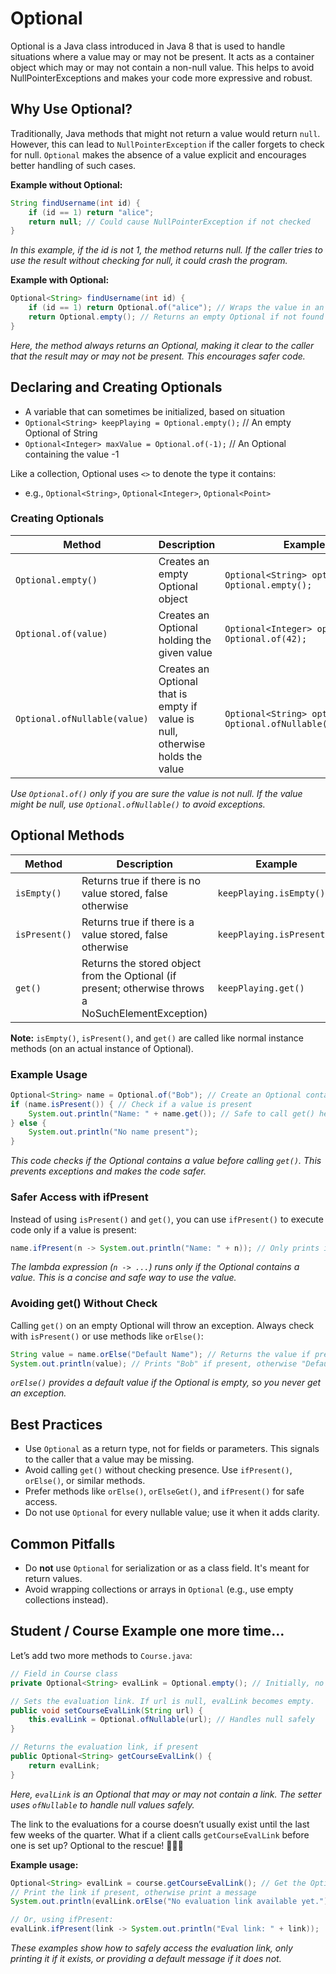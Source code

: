 # Optional

Optional is a Java class introduced in Java 8 that is used to handle situations where a value may or may not be present. It acts as a container object which may or may not contain a non-null value. This helps to avoid NullPointerExceptions and makes your code more expressive and robust.

## Why Use Optional?

Traditionally, Java methods that might not return a value would return `null`. However, this can lead to `NullPointerException` if the caller forgets to check for null. `Optional` makes the absence of a value explicit and encourages better handling of such cases.

**Example without Optional:**
```java
String findUsername(int id) {
    if (id == 1) return "alice";
    return null; // Could cause NullPointerException if not checked
}
```
*In this example, if the id is not 1, the method returns null. If the caller tries to use the result without checking for null, it could crash the program.*

**Example with Optional:**
```java
Optional<String> findUsername(int id) {
    if (id == 1) return Optional.of("alice"); // Wraps the value in an Optional
    return Optional.empty(); // Returns an empty Optional if not found
}
```
*Here, the method always returns an Optional, making it clear to the caller that the result may or may not be present. This encourages safer code.*

## Declaring and Creating Optionals

- A variable that can sometimes be initialized, based on situation
- `Optional<String> keepPlaying = Optional.empty();` // An empty Optional of String
- `Optional<Integer> maxValue = Optional.of(-1);` // An Optional containing the value -1

Like a collection, Optional uses `<>` to denote the type it contains:
- e.g., `Optional<String>`, `Optional<Integer>`, `Optional<Point>`

### Creating Optionals

| Method                | Description                                      | Example                                 |
|----------------------|--------------------------------------------------|-----------------------------------------|
| `Optional.empty()`   | Creates an empty Optional object                  | `Optional<String> opt = Optional.empty();` |
| `Optional.of(value)` | Creates an Optional holding the given value       | `Optional<Integer> opt = Optional.of(42);` |
| `Optional.ofNullable(value)` | Creates an Optional that is empty if value is null, otherwise holds the value | `Optional<String> opt = Optional.ofNullable(maybeNull);` |

*Use `Optional.of()` only if you are sure the value is not null. If the value might be null, use `Optional.ofNullable()` to avoid exceptions.*

## Optional Methods

| Method         | Description                                                      | Example                                 |
|--------------- |------------------------------------------------------------------|-----------------------------------------|
| `isEmpty()`    | Returns true if there is no value stored, false otherwise        | `keepPlaying.isEmpty()`                 |
| `isPresent()`  | Returns true if there is a value stored, false otherwise         | `keepPlaying.isPresent()`               |
| `get()`        | Returns the stored object from the Optional (if present; otherwise throws a NoSuchElementException) | `keepPlaying.get()` |

**Note:** `isEmpty()`, `isPresent()`, and `get()` are called like normal instance methods (on an actual instance of Optional). 

### Example Usage
```java
Optional<String> name = Optional.of("Bob"); // Create an Optional containing "Bob"
if (name.isPresent()) { // Check if a value is present
    System.out.println("Name: " + name.get()); // Safe to call get() here
} else {
    System.out.println("No name present");
}
```
*This code checks if the Optional contains a value before calling `get()`. This prevents exceptions and makes the code safer.*

### Safer Access with ifPresent
Instead of using `isPresent()` and `get()`, you can use `ifPresent()` to execute code only if a value is present:
```java
name.ifPresent(n -> System.out.println("Name: " + n)); // Only prints if value is present
```
*The lambda expression (`n -> ...`) runs only if the Optional contains a value. This is a concise and safe way to use the value.*

### Avoiding get() Without Check
Calling `get()` on an empty Optional will throw an exception. Always check with `isPresent()` or use methods like `orElse()`:
```java
String value = name.orElse("Default Name"); // Returns the value if present, otherwise "Default Name"
System.out.println(value); // Prints "Bob" if present, otherwise "Default Name"
```
*`orElse()` provides a default value if the Optional is empty, so you never get an exception.*

## Best Practices
- Use `Optional` as a return type, not for fields or parameters. This signals to the caller that a value may be missing.
- Avoid calling `get()` without checking presence. Use `ifPresent()`, `orElse()`, or similar methods.
- Prefer methods like `orElse()`, `orElseGet()`, and `ifPresent()` for safe access.
- Do not use `Optional` for every nullable value; use it when it adds clarity.

## Common Pitfalls
- Do **not** use `Optional` for serialization or as a class field. It's meant for return values.
- Avoid wrapping collections or arrays in `Optional` (e.g., use empty collections instead).

## Student / Course Example one more time…

Let’s add two more methods to `Course.java`: 

```java
// Field in Course class
private Optional<String> evalLink = Optional.empty(); // Initially, no link is set

// Sets the evaluation link. If url is null, evalLink becomes empty.
public void setCourseEvalLink(String url) {
    this.evalLink = Optional.ofNullable(url); // Handles null safely
}

// Returns the evaluation link, if present
public Optional<String> getCourseEvalLink() {
    return evalLink;
}
```
*Here, `evalLink` is an Optional that may or may not contain a link. The setter uses `ofNullable` to handle null values safely.*

The link to the evaluations for a course doesn’t usually exist until the last few weeks of the quarter. What if a client calls `getCourseEvalLink` before one is set up? 
Optional to the rescue! 🦸🏻‍♀️

**Example usage:**
```java
Optional<String> evalLink = course.getCourseEvalLink(); // Get the Optional
// Print the link if present, otherwise print a message
System.out.println(evalLink.orElse("No evaluation link available yet."));

// Or, using ifPresent:
evalLink.ifPresent(link -> System.out.println("Eval link: " + link));
```
*These examples show how to safely access the evaluation link, only printing it if it exists, or providing a default message if it does not.*

